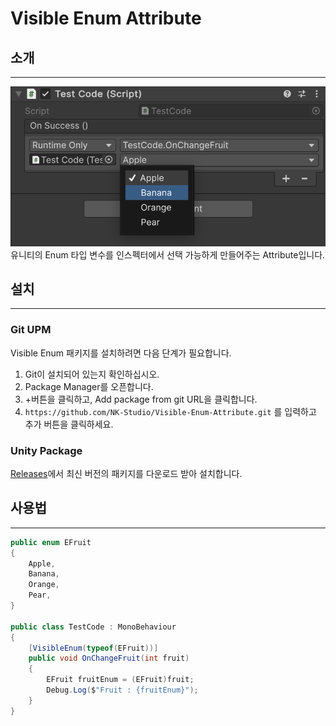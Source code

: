 # Visible Enum Attribute
## 소개
- - -

![image01.png](Image%2Fimage01.png)
유니티의 Enum 타입 변수를 인스펙터에서 선택 가능하게 만들어주는 Attribute입니다.

## 설치
- - -
### Git UPM
Visible Enum 패키지를 설치하려면 다음 단계가 필요합니다.
1. Git이 설치되어 있는지 확인하십시오.
2. Package Manager를 오픈합니다.
3. +버튼을 클릭하고, Add package from git URL을 클릭합니다.
4. `https://github.com/NK-Studio/Visible-Enum-Attribute.git` 를 입력하고 추가 버튼을 클릭하세요.
   
### Unity Package
[Releases](https://github.com/NK-Studio/Visible-Enum-Attribute/releases)에서 최신 버전의 패키지를 다운로드 받아 설치합니다.
## 사용법
- - -
```cs
public enum EFruit
{
    Apple,
    Banana,
    Orange,
    Pear,
}

public class TestCode : MonoBehaviour
{
    [VisibleEnum(typeof(EFruit))]
    public void OnChangeFruit(int fruit)
    {
        EFruit fruitEnum = (EFruit)fruit;
        Debug.Log($"Fruit : {fruitEnum}");
    }
}
```

